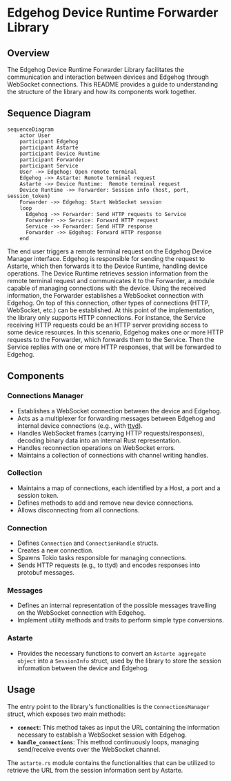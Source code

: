 <!---
  Copyright 2024 SECO Mind Srl
  SPDX-License-Identifier: Apache-2.0
-->

# Edgehog Device Runtime Forwarder Library

## Overview

The Edgehog Device Runtime Forwarder Library facilitates the communication and interaction
between devices and Edgehog through WebSocket connections. This README provides a guide to
understanding the structure of the library and how its components work together.

## Sequence Diagram

```mermaid
sequenceDiagram
    actor User
    participant Edgehog
    participant Astarte
    participant Device Runtime
    participant Forwarder
    participant Service
    User ->> Edgehog: Open remote terminal
    Edgehog ->> Astarte: Remote terminal request
    Astarte ->> Device Runtime:  Remote terminal request
    Device Runtime ->> Forwarder: Session info (host, port, session_token)
    Forwarder ->> Edgehog: Start WebSocket session
    loop
      Edgehog ->> Forwarder: Send HTTP requests to Service
      Forwarder ->> Service: Forward HTTP request
      Service ->> Forwarder: Send HTTP response
      Forwarder ->> Edgehog: Forward HTTP response
    end
```

The end user triggers a remote terminal request on the Edgehog Device Manager interface. Edgehog is responsible for
sending the request to Astarte, which then forwards it to the Device Runtime, handling device operations.
The Device Runtime retrieves session information from the remote terminal request and communicates it to the Forwarder,
a module capable of managing connections with the device.
Using the received information, the Forwarder establishes a WebSocket connection with Edgehog. On top of this
connection, other types of connections (HTTP, WebSocket, etc.) can be established. At this point of the implementation,
the library only supports HTTP connections. For instance, the Service receiving HTTP requests could be an HTTP server
providing access to some device resources. In this scenario, Edgehog makes one or more HTTP requests to the Forwarder,
which forwards them to the Service. Then the Service replies with one or more HTTP responses, that will be forwarded
to Edgehog.

## Components

### Connections Manager

- Establishes a WebSocket connection between the device and Edgehog.
- Acts as a multiplexer for forwarding messages between Edgehog and internal device connections (e.g., with
[ttyd](https://github.com/tsl0922/ttyd)).
- Handles WebSocket frames (carrying HTTP requests/responses), decoding binary data into an internal Rust representation.
- Handles reconnection operations on WebSocket errors.
- Maintains a collection of connections with channel writing handles.

### Collection

- Maintains a map of connections, each identified by a Host, a port and a session token.
- Defines methods to add and remove new device connections.
- Allows disconnecting from all connections.

### Connection

- Defines `Connection` and `ConnectionHandle` structs.
- Creates a new connection.
- Spawns Tokio tasks responsible for managing connections.
- Sends HTTP requests (e.g., to ttyd) and encodes responses into protobuf messages.

### Messages

- Defines an internal representation of the possible messages travelling on the WebSocket connection with Edgehog.
- Implement utility methods and traits to perform simple type conversions.

### Astarte

- Provides the necessary functions to convert an `Astarte aggregate object` into a `SessionInfo` struct, used by the
library to store the session information between the device and Edgehog.

## Usage

The entry point to the library's functionalities is the `ConnectionsManager` struct, which exposes two main methods:

- **`connect`**: This method takes as input the URL containing the information necessary to establish a
WebSocket session with Edgehog.
- **`handle_connections`**: This method continuously loops, managing send/receive events over the WebSocket channel.

The `astarte.rs` module contains the functionalities that can be utilized to retrieve
the URL from the session information sent by Astarte.
